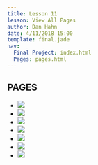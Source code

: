 ```yaml
---
title: Lesson 11
lesson: View All Pages
author: Dan Hahn
date: 4/11/2018 15:00
template: final.jade
nav:
  Final Project: index.html
  Pages: pages.html  
---
```


## PAGES

* [![](pages/Fall-2017-site1.png)](pages/Fall-2017-site1.png)
* [![](pages/Fall-2017-site2.png)](pages/Fall-2017-site2.png)
* [![](pages/Fall-2017-site3.png)](pages/Fall-2017-site3.png)
* [![](pages/Fall-2017-site4.png)](pages/Fall-2017-site4.png)
* [![](pages/Fall-2017-site5.png)](pages/Fall-2017-site5.png)
* [![](pages/Fall-2017-site6.png)](pages/Fall-2017-site6.png)
* [![](pages/Fall-2017-site7.png)](pages/Fall-2017-site7.png)
